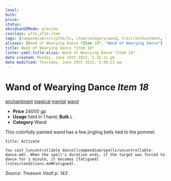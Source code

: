 ```yaml
---
level:
bulk:
price:
status:
obsidianUIMode: preview
cssclass: pf2e,pf2e-item
tags: [compendium/src/pf2e/tv, item/category/wand, trait/enchantment, trait/magical, trait/mental, trait/wand]
aliases: [Wand of Wearying Dance *Item 18*, "Wand of Wearying Dance"]
title: Wand of Wearying Dance *Item 18*
linter-yaml-title-alias: Wand of Wearying Dance *Item 18*
date created: Monday, June 19th 2023, 5:15:11 pm
date modified: Thursday, June 29th 2023, 5:30:23 pm
---
```


# Wand of Wearying Dance *Item 18*

[enchantment](rules/traits/enchantment.md) [magical](rules/traits/magical.md) [mental](rules/traits/mental.md) [wand](rules/traits/wand.md)  

- **Price** 24000 gp
- **Usage** held in 1 hand; **Bulk** L
- **Category** Wand

This colorfully painted wand has a few jingling bells tied to the pommel.

```ad-embed-ability
title: Activate

You cast [uncontrollable dance](compendium/spells/uncontrollable-dance.md). When the spell's duration ends, if the target was forced to dance for 1 minute, it becomes [fatigued](rules/conditions.md#Fatigued).
```

*Source: Treasure Vault p. 143*
